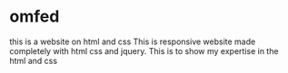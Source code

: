 # omfed
this is a website on html and css
This is responsive website made completely with html css and jquery. This is to show my expertise in the html and css
